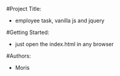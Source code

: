 #Project Title:

* employee task, vanilla js and jquery

#Getting Started:

* just open the index.html in any browser

#Authors:

* Moris


